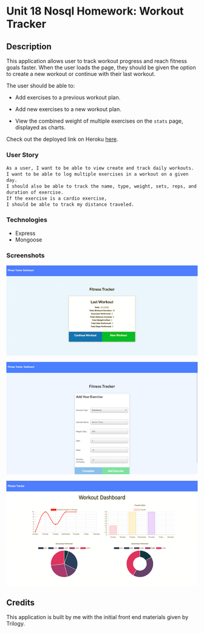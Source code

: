 # Unit 18 Nosql Homework: Workout Tracker

## Description

This application allows user to track workout progress and reach fitness goals faster. When the user loads the page, they should be given the option to create a new workout or continue with their last workout.

The user should be able to:

  * Add exercises to a previous workout plan.

  * Add new exercises to a new workout plan.

  * View the combined weight of multiple exercises on the `stats` page, displayed as charts.

Check out the deployed link on Heroku [here]().

### User Story

```
As a user, I want to be able to view create and track daily workouts. 
I want to be able to log multiple exercises in a workout on a given day. 
I should also be able to track the name, type, weight, sets, reps, and duration of exercise. 
If the exercise is a cardio exercise, 
I should be able to track my distance traveled.
```

### Technologies

* Express
* Mongoose

### Screenshots

![home](./img/home-page.png)

![addExercise](./img/add-exercise.png)

![chart](./img/chart.png)

## Credits

This application is built by me with the initial front end materials given by Trilogy.
